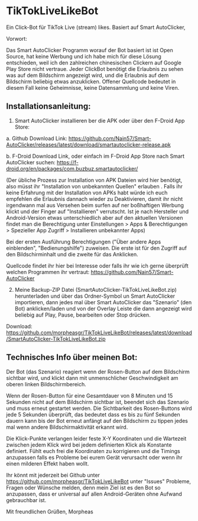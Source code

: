 # TikTokLiveLikeBot
Ein Click-Bot für TikTok Live (stream) likes. Basiert auf Smart AutoClicker, 

Vorwort:

Das Smart AutoClicker Programm worauf der Bot basiert ist ist Open Source, hat keine Werbung und ich habe mich für diese Lösung entschieden, weil ich den zahlreichen chinesischen Clickern auf Google Play Store nicht vertraue. Jeder ClickBot benötigt die Erlaubnis zu sehen was auf dem Bildschirm angezeigt wird, und die Erlaubnis auf dem Bildschirm beliebig etwas anzuklicken. Offener Quellcode bedeutet in diesem Fall keine Geheimnisse, keine Datensammlung und keine Viren.

## Installationsanleitung:

1) Smart AutoClicker installieren ber die APK oder über den F-Droid App Store:

a. Github Download Link:
https://github.com/Nain57/Smart-AutoClicker/releases/latest/download/smartautoclicker-release.apk

b. F-Droid Download Link, oder einfach im F-Droid App Store nach Smart AutoClicker suchen:
https://f-droid.org/en/packages/com.buzbuz.smartautoclicker/

(Der übliche Prozess zur Installation von APK Dateien wird hier benötigt, also müsst ihr "Installation von unbekannten Quellen" erlauben . Falls ihr keine Erfahrung mit der Installation von APKs habt würde ich euch empfehlen die Erlaubnis dannach wieder zu Deaktivieren, damit ihr nicht irgendwann mal aus Versehen beim surfen auf ner boßhaftigen Werbung klickt und der Finger auf "Installieren" verrutscht. Ist je nach Hersteller und Android-Version etwas unterschiedlich aber auf den aktuellen Versionen findet man die Berechtigung unter Einstellungen > Apps & Berechtigungen > Spezieller App Zugriff > Installieren unbekannter Apps)

Bei der ersten Ausführung Berechtigungen ("Über andere Apps einblenden", "Bedienungshilfe") zuweisen. Die erste ist für den Zugriff auf den Bildschirminhalt und die zweite für das Anklicken.

Quellcode findet ihr hier bei Interesse oder falls ihr wie ich gerne überprüft welchen Programmen ihr vertraut:
https://github.com/Nain57/Smart-AutoClicker

2) Meine Backup-ZIP Datei (SmartAutoClicker-TikTokLiveLikeBot.zip) herunterladen und über das Ordner-Symbol un Smart AutoClicker importieren, dann jedes mal über Smart AutoClicker das "Szenario" (den Bot) anklicken/laden und von der Overlay Leiste die dann angezeigt wird beliebig auf Play, Pause, bearbeiten oder Stop drücken.

Download:
https://github.com/morpheasgr/TikTokLiveLikeBot/releases/latest/download/SmartAutoClicker-TikTokLiveLikeBot.zip


## Technisches Info über meinen Bot:
Der Bot (das Szenario) reagiert wenn der Rosen-Button auf dem Bildschirm sichtbar wird, und klickt dann mit unmenschlicher Geschwindigkeit am oberen linken Bildschirmbereich.

Wenn der Rosen-Button für eine Gesamtdauer von 8 Minuten und 15 Sekunden nicht auf dem Bildschirm sichtbar ist, beendet sich das Szenario und muss erneut gestartet werden.
Die Sichtbarkeit des Rosen-Buttons wird jede 5 Sekunden überprüft, das bedeutet dass es bis zu fünf Sekunden dauern kann bis der Bot erneut anfängt auf den Bildschirm zu tippen jedes mal wenn andere Bildschirmaktivität erkannt wird.

Die Klick-Punkte verlangen leider feste X-Y Koordinaten und die Wartezeit zwischen jedem Klick wird bei jedem definierten Klick als Konstante definiert. Fühlt euch frei die Koordinaten zu korrigieren und die Timings anzupassen falls es Probleme bei eurem Gerät verursacht oder wenn ihr einen milderen Effekt haben wollt.

Ihr könnt mit jederzeit bei Github unter https://github.com/morpheasgr/TikTokLiveLikeBot unter "Issues" Probleme, Fragen oder Wünsche melden, denn mein Ziel ist es den Bot so anzupassen, dass er universal auf allen Android-Geräten ohne Aufwand gebrauchbar ist.

Mit freundlichen Grüßen,
Morpheas
